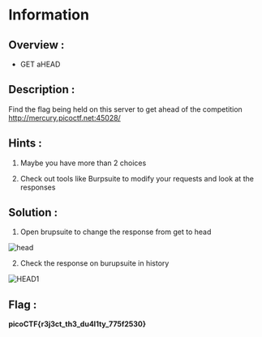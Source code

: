# Information

## Overview :

* GET aHEAD

## Description :

Find the flag being held on this server to get ahead of the competition http://mercury.picoctf.net:45028/

## Hints :

1. Maybe you have more than 2 choices

2. Check out tools like Burpsuite to modify your requests and look at the responses

## Solution :

1. Open brupsuite to change the response from get to head
   
![head](https://github.com/user-attachments/assets/9e67ad81-cd4d-49d3-bb41-64117465ab9c)

2. Check the response on burupsuite in history

![HEAD1](https://github.com/user-attachments/assets/73805ead-778a-43bf-92e0-65b2d3eea582)


## Flag : 

**picoCTF{r3j3ct_th3_du4l1ty_775f2530}**
